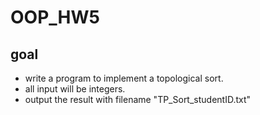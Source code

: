# OOP_HW5
## goal
* write a program to implement a topological sort.
* all input will be integers.
* output the result with filename "TP_Sort_studentID.txt"
